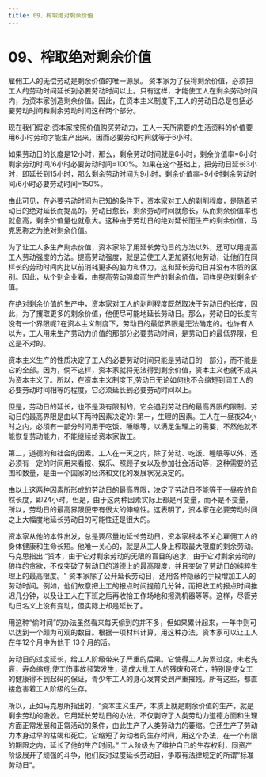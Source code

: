 ```yaml
---
title: 09、榨取绝对剩余价值
---
```

# 09、榨取绝对剩余价值

雇佣工人的无偿劳动是剩余价值的唯一源泉。 资本家为了获得剩余价值，必须把工人的劳动时间延长到必要劳动时间以上。只有这样，才能使工人在剩余劳动时间内，为资本家创造剩余价值。因此，在资本主义制度下,工人的劳动日总是包括必要劳动时间和剩余劳动时间这样两个部分。

现在我们假定:资本家按照价值购买劳动力，工人一天所需要的生活资料的价值要用6小时劳动才能生产出来，因而必要劳动时间就等于6小时。

如果劳动日的长度是12小时，那么，剩余劳动时间就是6小时，剩余价值率=6小时剩余劳动时间/6小时必要劳动时间=100%。如果在这个基础上，把劳动日延长3小时，即延长到15小时，那么剩余劳动时间为9小时，剩余价值率=9小时剩余劳动时间/6小时必要劳动时间=150%。

由此可见，在必要劳动时间为已知的条件下，资本家对工人的剥削程度，是随着劳动日的绝对延长而提高的。劳动日愈长，剩余劳动时间就愈长，从而剩余价值率也就愈高，剩余价值量也就愈大。这种由于劳动日的绝对延长而生产的剩余价值，马克思称之为绝对剩余价值。

为了让工人多生产剩余价值，资本家除了用延长劳动日的方法以外，还可以用提高工人劳动强度的方法。提高劳动强度，就是迫使工人更加紧张地劳动，让他们在同样长的劳动时间内比以前消耗更多的脑力和体力，这和延长劳动日并没有本质的区别。因此，从个别企业看，由提高劳动强度而生产的剩余价值，同样是绝对剩余价值。

在绝对剩余价值的生产中，资本家对工人的剥削程度既然取决于劳动日的长度，因此，为了攫取更多的剩余价值，他便尽可能地延长劳动日。那么，劳动日的长度有没有一个界限呢?在资本主义制度下，劳动日的最低界限是无法确定的。也许有人以为，工人用来生产劳动力价值的那部分必要劳动时间，是劳动日的最低界限，但这是不对的。

资本主义生产的性质决定了工人的必要劳动时间只能是劳动日的一部分，而不能是它的全部。因为，倘不这样，资本家就将无法得到剩余价值，资本主义也就不成其为资本主义了。所以，在资本主义制度下,劳动日无论如何也不会缩短到同工人的必要劳动时间相等的程度，它必须延长到必要劳动时间以上。

但是，劳动日的延长，也不是没有限制的，它会遇到劳动日的最高界限的限制。劳动日的最高界限是由以下两种因素决定的:
第一，生理的因素。工人在一昼夜24小时之内，必须有一部分时间用于吃饭、陲眼等，以满足生理上的需要，不然他就不能恢复劳动能力，不能继续给资本家做工。

第二，道德的和社会的因素。工人在一天之内，除了劳动、吃饭、睡眠等以外，还必须有一定的时间用来看报、娱乐、照顾子女以及参加社会活动等，这种需要的范围和数量，是由一个国家的经济和文化的发展状况决定的。

由以上这两种因素所形成的劳动日的最高界限，决定了劳动日不能等于一昼夜的自然长度，即24小时。但是，由于这两种因素实际上都是可变量，而不是不变量，所以，劳动日的最高界限便带有很大的伸缩性。这表明了，资本家在必要劳动时间之上大幅度地延长劳动日的可能性还是很大的。

资本家从他的本性出发，总是要尽量地延长劳动日，资本家根本不关心雇佣工人的身体健康和生命长短。他唯一关心的，就是从工人身上榨取最大限度的剩余劳动。马克思指出:“资本，由于它对剩余劳动的无限的盲目的追求，由于它对剩余劳动的狼样的贪欲，不仅突破了劳动日的道德上的最高限度，并且突破了劳动日的纯粹生理上的最高限度。"
资本家除了公开延长劳动日，还用各种隐蔽的手段增加工人的劳动时间。例如，他们故意把上工的报点时间提前几分钟，而把收工的报点时间推迟几分钟，以及让工人在下班之后再收拾工作场地和擦洗机器等等。这样，尽管劳动日名义上没有变动，但实际上却是延长了。

用这种“偷时间”的办法虽然看来每天偷到的并不多，但如果累计起来，一年中则可以达到一个颇为可观的数目。根据一项材料计算，用这种办法，资本家可以让工人在年12个月中为他干 13个月的活。

劳动日的过度延长，给工人阶级带来了严重的后果。它使得工人劳累过度，未老先衰，寿命缩短;使工伤事故频繁发生，造成大批工人的残废和死亡，特别是使女工的健康得不到起码的保证，青少年工人的身心发育受到严重摧残。所有这些，都直接危害着工人阶级的生存。

所以，正如马克思所指出的，“资本主义生产，本质上就是剩余价值的生产，就是剩余劳动的吸收。它用延长劳动日的办法，不仅剥夺了人类劳动力道德方面和生理方面正常发展和正常活动的条件，由此生产了人类劳动力的萎缩。它还生产了劳动力本身过早的枯竭和死亡。它缩短了劳动者的生存时间，用这个办法，在一个有限的期限之内，延长了他的生产时间。”
工人阶级为了维护自已的生存权利，同资产阶级展开了顽强的斗争，他们反对过度延长劳动日，争取有法律规定的所谓“标准劳动日”。